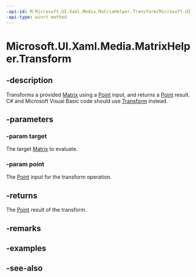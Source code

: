 ```yaml
---
-api-id: M:Microsoft.UI.Xaml.Media.MatrixHelper.Transform(Microsoft.UI.Xaml.Media.Matrix,Windows.Foundation.Point)
-api-type: winrt method
---
```


<!-- Method syntax
public Windows.Foundation.Point Transform(Windows.UI.Xaml.Media.Matrix target, Windows.Foundation.Point point)
-->

# Microsoft.UI.Xaml.Media.MatrixHelper.Transform

## -description
Transforms a provided [Matrix](matrix.md) using a [Point](/uwp/api/windows.foundation.point) input, and returns a [Point](/uwp/api/windows.foundation.point) result. C# and Microsoft Visual Basic code should use [Transform](matrix_transform.md) instead.

## -parameters
### -param target
The target [Matrix](matrix.md) to evaluate.

### -param point
The [Point](/uwp/api/windows.foundation.point) input for the transform operation.

## -returns
The [Point](/uwp/api/windows.foundation.point) result of the transform.

## -remarks

## -examples

## -see-also
